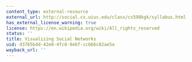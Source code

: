 ```yaml
---
content_type: external-resource
external_url: http://social.cs.uiuc.edu/class/cs598kgk/syllabus.html
has_external_license_warning: true
license: https://en.wikipedia.org/wiki/All_rights_reserved
status: ''
title: Visualizing Social Networks
uid: d3765b4d-42e8-4fc8-9ebf-ccb66c82ae5a
wayback_url: ''
---
```

